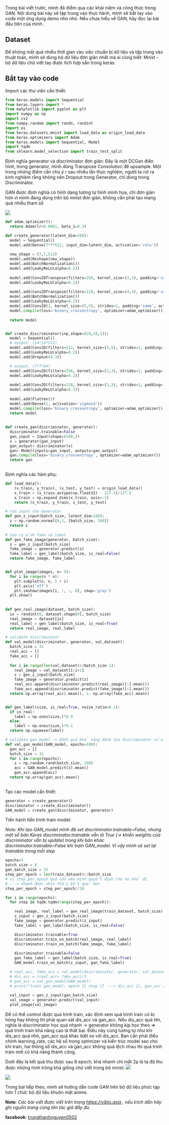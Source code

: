 Trong bài viết trước, mình đã điểm qua các khái niệm và công thức trong GAN. Nội dung bài này sẽ tập trung vào thực hành, mình sẽ bắt tay vào code một ứng dụng demo nho nhỏ. Nếu chưa hiểu về GAN, hãy đọc lại bài đầu tiên của mình .
## Dataset
Để không mất quá nhiều thời gian vào việc chuẩn bị dữ liệu và tập trung vào thuật toán, mình sẽ dùng bộ dữ liệu đơn giản nhất mà ai cũng biết: Mnist - bộ dữ liệu chữ viết tay được tích hợp sẵn trong keras.

## Bắt tay vào code 
Import các thư viện cần thiết:
```python
from keras.models import Sequential
from keras.layers import *
from matplotlib import pyplot as plt
import numpy as np
import cv2
from numpy.random import randn, randint
import os
from keras.datasets.mnist import load_data as origin_load_data
from keras.optimizers import Adam
from keras.models import Sequential, Model
import tqdm 
from sklearn.model_selection import train_test_split
```
Định nghĩa generator và discriminator đơn giản:
Đây là một DCGan điển hình, trong generator, mình dùng Transpose Convolution để upsample. Một trong những điểm cần chú ý r sau nhiều lần thực nghiệm, người ta rút ra kinh nghiệm rằng không nên Dropout trong Generator, chỉ dùng trong Discriminator. 

GAN được định nghĩa có hình dạng tương tự hình minh họa, chỉ đơn giản hơn vì mình đang dùng trên bộ mnist đơn giản, không cần phải tạo mạng quá nhiều tham số

![](https://images.viblo.asia/27269c25-dc53-4f25-ba16-5c583747156e.png)

```python
def adam_optimizer():
  return Adam(lr=0.0001, beta_1=0.3)

def create_generator(latent_dim=100):
  model = Sequential()
  model.add(Dense(7*7*512, input_dim=latent_dim, activation='relu'))
  
  new_shape = (7,7,512)
  model.add(Reshape(new_shape))
  model.add(BatchNormalization())
  model.add(LeakyReLU(alpha=0.2))
  
  model.add(Conv2DTranspose(filters=256, kernel_size=(3,3), padding='same', strides=2, bias=False))
  model.add(LeakyReLU(alpha=0.2))
  
  model.add(Conv2DTranspose(filters=128, kernel_size=(4,4), padding='same', strides=2, bias=False))
  model.add(BatchNormalization())
  model.add(LeakyReLU(alpha=0.2))
  model.add(Conv2D(1, kernel_size=(5,5), strides=1, padding='same', activation='tanh', bias=False))
  model.compile(loss='binary_crossentropy', optimizer=adam_optimizer())
  
  return model


def create_discriminator(inp_shape=(28,28,1)):
  model = Sequential()
  # output: (14*14*512)
  model.add(Conv2D(filters=512, kernel_size=(5,5), strides=2, padding='same', input_shape=inp_shape))
  model.add(LeakyReLU(alpha=0.2))
  model.add(Dropout(0.3))

  # output: (7*7*64)
  model.add(Conv2D(filters=256, kernel_size=(3,3), strides=2, padding='same'))
  model.add(LeakyReLU(alpha=0.2))
  
  model.add(Conv2D(filters=128, kernel_size=(3,3), strides=1, padding='same'))
  model.add(LeakyReLU(alpha=0.2))
  
  model.add(Flatten())
  model.add(Dense(1, activation='sigmoid')) 
  model.compile(loss='binary_crossentropy', optimizer=adam_optimizer(), metrics=['accuracy'])
  return model
  
  
def create_gan(discriminator, generator):
  discriminator.trainable=False
  gan_input = Input(shape=(100,))
  x = generator(gan_input)
  gan_output= discriminator(x)
  gan= Model(inputs=gan_input, outputs=gan_output)
  gan.compile(loss='binary_crossentropy', optimizer=adam_optimizer())
  return gan
  
```
Định nghĩa các hàm phụ:
```python
def load_data():
    (x_train, y_train), (x_test, y_test) = origin_load_data()
    x_train = (x_train.astype(np.float32) - 127.5)/127.5
    x_train = np.expand_dims(x_train, axis=-1)
    return (x_train, y_train, x_test, y_test)

# tạo input cho Generator
def gen_z_input(batch_size, latent_dim=100):
  z = np.random.normal(0,1, [batch_size, 100])
  return z
  
# tạo ra ảnh fake và label
def gen_fake_image(generator, batch_size):
  z = gen_z_input(batch_size)
  fake_image = generator.predict(z)
  fake_label = gen_label(batch_size, is_real=False)
  return fake_image, fake_label


def plot_image(images, n= 5):
  for i in range(n * n):
    plt.subplot(n, n, 1 + i)
    plt.axis('off')
    plt.imshow(images[i, :, :, 0], cmap='gray')
  plt.show()
  
  
def gen_real_image(dataset, batch_size):
  ix = randint(0, dataset.shape[0], batch_size)
  real_image = dataset[ix]
  real_label = gen_label(batch_size, is_real=True)
  return real_image, real_label

# validate discriminator
def val_model(discriminator, generator, val_dataset):
  batch_size = 32
  real_acc = []
  fake_acc = []
  
  for i in range(len(val_dataset)//batch_size-1):
    real_image = val_dataset[i:i+1]
    z = gen_z_input(batch_size)
    fake_image = generator.predict(z)
    real_acc.append(discriminator.predict(real_image)[:].mean())
    fake_acc.append(discriminator.predict(fake_image)[:].mean())
  return np.array(real_acc).mean(), 1- np.array(fake_acc).mean()


def gen_label(size, is_real=True, noise_ratio=0.1):
  if is_real:
    label = np.ones(size,)*0.9
  else:
    label = np.ones(size,)*0.1
  return np.squeeze(label)

# validate gan model -> đánh giá khả năng đánh lừa discriminator của generator
def val_gan_model(GAN_model, epochs=100):
  gan_acc = []
  batch_size = 32
  for i in range(epochs):
    z = np.random.rand(batch_size, 100)
    acc = GAN_model.predict(z).mean()
    gan_acc.append(acc)
  return np.array(gan_acc).mean()
  
```

Tạo các model cần thiết:
```python
generator = create_generator()
discriminator = create_discriminator()
GAN_model = create_gan(discriminator, generator)
```

Tiến hành tiến trình train model:

*Note: Khi tạo GAN_model mình đã set  discriminator.trainable=False, nhưng một số bản Keras discriminator.trainable vẫn là True (-> khiến weights của  discriminator vẫn bị update) trong khi bản khác  discriminator.trainable=False khi train GAN_model. Vì vậy mình sẽ set lại trainable trong mỗi step*
```python
epochs=5
batch_size = 8
gan_batch_size = 25
step_per_epoch = len(train_dataset)//batch_size
# vì step_per_epoch quá lớn nên mình quyết định cho nó nhỏ đi 
# ---> nhanh được nhìn thấy kết quả hơn
step_per_epoch = step_per_epoch//10

for i in range(epochs):
  for step in tqdm.tqdm(range(step_per_epoch)):

    real_image, real_label = gen_real_image(train_dataset, batch_size)
    z_input = gen_z_input(batch_size)
    fake_image = generator.predict(z_input)
    fake_label = gen_label(batch_size, is_real=False)

    discriminator.trainable=True
    discriminator.train_on_batch(real_image, real_label)
    discriminator.train_on_batch(fake_image, fake_label)
    
    discriminator.trainable=False
    gan_fake_label = gen_label(batch_size, is_real=True)
    GAN_model.train_on_batch(z_input, gan_fake_label)

  # real_acc, fake_acc = val_model(discriminator, generator, val_dataset)
  # dis_acc = (real_acc+ fake_acc)/2
  # gan_acc = val_gan_model(GAN_model)
  # print("train gan_model: epoch {} step {} ---> dis_acc {}, gan_acc {}".format(i, step, dis_acc, gan_acc))
  
  val_input = gen_z_input(gan_batch_size)
  val_image = generator.predict(val_input)
  plot_image(val_image)    
```
Để có thể control được quá trình train, xác định xem quá trình train có bị hỏng hay không thì phải quan sát dis_acc và gan_acc. Nếu dis_acc quá lớn, nghĩa là discriminator học quá nhanh -> generator không kịp học theo => quá trình train khả năng cao là thất bại. Điều này cũng tương tự như khi dis_acc quá nhỏ, gan_acc quá khác biệt so với dis_acc. Bạn cần phải điều chính learning_rate, các hệ số trong optimizer và kiến trúc model sao cho khi train, hai thông số dis_acc và gan_acc không quá lệch nhau thì quá trình train mới có khả năng thành công.

Dưới đây là kết quả thu được sau 8 epoch, khá nhanh chỉ mất 2p là ta đã thu được những hình trông khá giống chứ viết trong bộ mnist:
![](https://images.viblo.asia/e36536a5-cff4-401e-9a20-cf5059677eaf.png)

![](https://images.viblo.asia/87bbbb53-bac4-4df6-8a72-bf55c3db627e.png)

Trong bài tiếp theo, mình sẽ hướng dẫn code GAN trên bộ dữ liệu phức tạp hơn 1 chút: bộ dữ liệu khuôn mặt anime.

**Note**: *Các bài viết được viết trên trang https://viblo.asia , nếu trích dẫn hãy ghi nguồn trang cùng tên tác giả đầy đủ.*

**facebook**: [trungthanhnguyen0502](https://www.facebook.com/trungthanhnguyen0502)